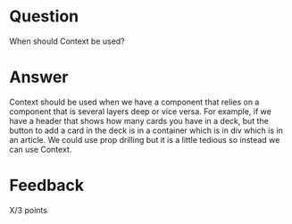 # Question

When should Context be used?

# Answer

Context should be used when we have a component that relies on a component that is several layers deep or vice versa. For example, if we have a header that shows how many cards you have in a deck, but the button to add a card in the deck is in a container which is in div which is in an article. We could use prop drilling but it is a little tedious so instead we can use Context.

# Feedback

X/3 points
